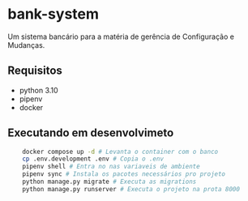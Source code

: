 # bank-system
Um sistema bancário para a matéria de gerência de Configuração e Mudanças.


## Requisitos
- python 3.10
- pipenv
- docker

## Executando em desenvolvimeto
```bash
    docker compose up -d # Levanta o container com o banco
    cp .env.development .env # Copia o .env
    pipenv shell # Entra no nas variaveis de ambiente
    pipenv sync # Instala os pacotes necessários pro projeto
    python manage.py migrate # Executa as migrations
    python manage.py runserver # Executa o projeto na prota 8000
```